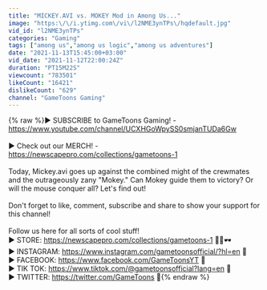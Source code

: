 ```yaml
---
title: "MICKEY.AVI vs. MOKEY Mod in Among Us..."
image: "https:\/\/i.ytimg.com\/vi\/l2NME3ynTPs\/hqdefault.jpg"
vid_id: "l2NME3ynTPs"
categories: "Gaming"
tags: ["among us","among us logic","among us adventures"]
date: "2021-11-13T15:45:00+03:00"
vid_date: "2021-11-12T22:00:24Z"
duration: "PT15M22S"
viewcount: "783501"
likeCount: "16421"
dislikeCount: "629"
channel: "GameToons Gaming"
---
```

{% raw %}► SUBSCRIBE to GameToons Gaming! -<br /><a rel="nofollow" target="blank" href="https://www.youtube.com/channel/UCXHGoWpySS0smjanTUDa6Gw">https://www.youtube.com/channel/UCXHGoWpySS0smjanTUDa6Gw</a><br /><br />► Check out our MERCH! -<br /><a rel="nofollow" target="blank" href="https://newscapepro.com/collections/gametoons-1">https://newscapepro.com/collections/gametoons-1</a><br /><br />Today, Mickey.avi goes up against the combined might of the crewmates and the outrageously zany &quot;Mokey.&quot; Can Mokey guide them to victory? Or will the mouse conquer all? Let's find out!<br /><br />Don't forget to like, comment, subscribe and share to show your support for this channel!<br /><br />Follow us here for all sorts of cool stuff!<br />► STORE: <a rel="nofollow" target="blank" href="https://newscapepro.com/collections/gametoons-1">https://newscapepro.com/collections/gametoons-1</a>  👕👚🕶<br />► INSTAGRAM: <a rel="nofollow" target="blank" href="https://www.instagram.com/gametoonsofficial/?hl=en">https://www.instagram.com/gametoonsofficial/?hl=en</a> 📸<br />► FACEBOOK: <a rel="nofollow" target="blank" href="https://www.facebook.com/GameToonsYT">https://www.facebook.com/GameToonsYT</a> 📘<br />► TIK TOK: <a rel="nofollow" target="blank" href="https://www.tiktok.com/@gametoonsofficial?lang=en">https://www.tiktok.com/@gametoonsofficial?lang=en</a> 🎵<br />► TWITTER: <a rel="nofollow" target="blank" href="https://twitter.com/GameToons">https://twitter.com/GameToons</a> 🐤{% endraw %}
